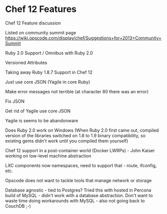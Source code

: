 Chef 12 Features
================

Chef 12 Feature discussion

Listed on community summit page
https://wiki.opscode.com/display/chef/Suggestions+for+2013+Community+Summit  

Ruby 2.0 Support / Omnibus with Ruby 2.0

Versioned Attributes

Taking away Ruby 1.8.7 Support in Chef 12

Just use core JSON (Yagile in core Ruby)

Make error messages not terrible (at character 80 there was an error)

Fix JSON

Get rid of Yagile use core JSON

Yagile is seems to be abandonware

Does Ruby 2.0 work on Windows (When Ruby 2.0 first came out, compiled version of the libraries switched on 1.8 
to 1.9 binary compatibility, so existing gems didn't work until you compiled them yourself)

Chef 12 support in a post-container world (Docker LWRPs) - John Kaiser working on low-level machine abstraction

LXC components now namespaces, need to support that - route, ifconfig, etc.

Opscode does not want to tackle tools that manage network or storage

Database agnostic - tied to Postgres?  Tried this with hosted in Percona build of MySQL - didn't work with a database abstraction.  Don't want to waste time doing workarounds with MySQL - also not going back to CouchDB ;-)


